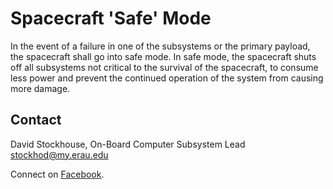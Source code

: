# Spacecraft 'Safe' Mode

In the event of a failure in one of the subsystems or the primary payload, the
spacecraft shall go into safe mode. In safe mode, the spacecraft shuts off all
subsystems not critical to the survival of the spacecraft, to consume less power
and prevent the continued operation of the system from causing more damage.

## Contact

David Stockhouse, On-Board Computer Subsystem Lead  
[stockhod@my.erau.edu](mailto:stockhod@my.erau.edu)

Connect on [Facebook](https://www.facebook.com/eaglesaterau/).

